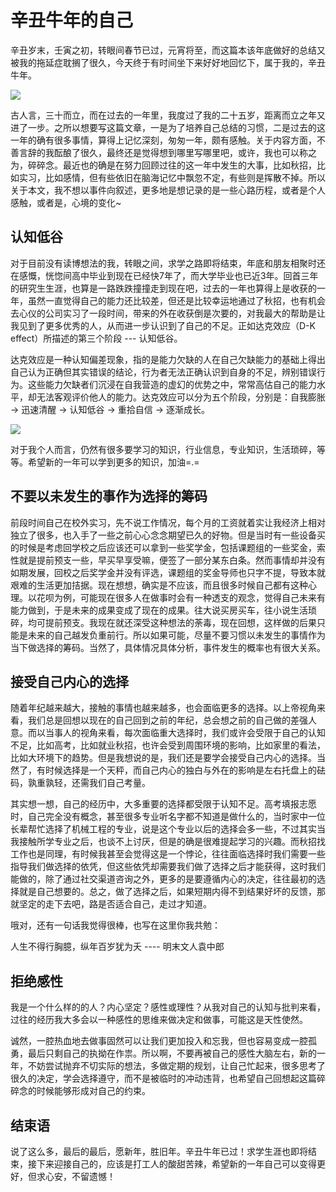 # 辛丑牛年的自己



辛丑岁末，壬寅之初，转眼间春节已过，元宵将至，而这篇本该年底做好的总结又被我的拖延症耽搁了很久，今天终于有时间坐下来好好地回忆下，属于我的，辛丑牛年。

<!--more-->

![](https://pictures-1309138036.cos.ap-nanjing.myqcloud.com/img/%E5%BE%AE%E4%BF%A1%E5%9B%BE%E7%89%87_20220215121850.jpg)


古人言，三十而立，而在过去的一年里，我度过了我的二十五岁，距离而立之年又进了一步。之所以想要写这篇文章，一是为了培养自己总结的习惯，二是过去的这一年的确有很多事情，算得上记忆深刻，匆匆一年，颇有感触。关于内容方面，不善言辞的我酝酿了很久，最终还是觉得想到哪里写哪里吧，或许，我也可以称之为，碎碎念。最近也的确是在努力回顾过往的这一年中发生的大事，比如秋招，比如实习，比如感情，但有些依旧在脑海记忆中飘忽不定，有些则是挥散不掉。所以关于本文，我不想以事件向叙述，更多地是想记录的是一些心路历程，或者是个人感触，或者是，心境的变化~

## 认知低谷

对于目前没有读博想法的我，转眼之间，求学之路即将结束，年底和朋友相聚时还在感慨，恍惚间高中毕业到现在已经快7年了，而大学毕业也已近3年。回首三年的研究生生涯，也算是一路跌跌撞撞走到现在吧，过去的一年也算得上是收获的一年，虽然一直觉得自己的能力还比较差，但还是比较幸运地通过了秋招，也有机会去心仪的公司实习了一段时间，带来的外在收获倒是次要的，对我最大的帮助是让我见到了更多优秀的人，从而进一步认识到了自己的不足。正如达克效应（D-K effect）所描述的第三个阶段 --- 认知低谷。

达克效应是一种认知偏差现象，指的是能力欠缺的人在自己欠缺能力的基础上得出自己认为正确但其实错误的结论，行为者无法正确认识到自身的不足，辨别错误行为。这些能力欠缺者们沉浸在自我营造的虚幻的优势之中，常常高估自己的能力水平，却无法客观评价他人的能力。达克效应可以分为五个阶段，分别是：自我膨胀 -> 迅速清醒 -> 认知低谷 -> 重拾自信  -> 逐渐成长。

![](https://pictures-1309138036.cos.ap-nanjing.myqcloud.com/img/35eb7c02-b876-4248-85f7-77cdfde2c6c4.png)

对于我个人而言，仍然有很多要学习的知识，行业信息，专业知识，生活琐碎，等等。希望新的一年可以学到更多的知识，加油=.=


## 不要以未发生的事作为选择的筹码

前段时间自己在校外实习，先不说工作情况，每个月的工资就着实让我经济上相对独立了很多，也入手了一些之前心心念念期望已久的好物。但是当时有一些设备买的时候是考虑回学校之后应该还可以拿到一些奖学金，包括课题组的一些奖金，索性就是提前预支一些，早买早享受嘛，便签了一部分某东白条。然而事情却并没有如期发展，回校之后奖学金并没有评选，课题组的奖金导师也只字不提，导致本就艰难的生活更加拮据。现在想想，确实是不应该，而且很多时候自己都有这种心理。以花呗为例，可能现在很多人在做事时会有一种透支的观念，觉得自己未来有能力做到，于是未来的成果变成了现在的成果。往大说买房买车，往小说生活琐碎，均可提前预支。我现在就还深受这种想法的荼毒，现在回想，这样做的后果只能是未来的自己越发负重前行。所以如果可能，尽量不要习惯以未发生的事情作为当下做选择的筹码。当然了，具体情况具体分析，事件发生的概率也有很大关系。


## 接受自己内心的选择

随着年纪越来越大，接触的事情也越来越多，也会面临更多的选择。以上帝视角来看，我们总是回想以现在的自己回到之前的年纪，总会想之前的自己做的差强人意。而以当事人的视角来看，每次面临重大选择时，我们或许会受限于自己的认知不足，比如高考，比如就业秋招，也许会受到周围环境的影响，比如家里的看法，比如大环境下的趋势。但是我想说的是，我们还是要学会接受自己内心的选择。当然了，有时候选择是一个天秤，而自己内心的独白与外在的影响是左右托盘上的砝码，孰重孰轻，还需我们自己考量。

其实想一想，自己的经历中，大多重要的选择都受限于认知不足。高考填报志愿时，自己完全没有概念，甚至很多专业听名字都不知道是做什么的，当时家中一位长辈帮忙选择了机械工程的专业，说是这个专业以后的选择会多一些，不过其实当我接触所学专业之后，也谈不上讨厌，但是的确是很难提起学习的兴趣。而秋招找工作也是同理，有时候我甚至会觉得这是一个悖论，往往面临选择时我们需要一些指导我们做选择的依凭，但这些依凭却需要我们做了选择之后才能获得，这时我们能做的，除了通过社交渠道咨询之外，更多的是要遵循内心的决定，往往最初的选择就是自己想要的。总之，做了选择之后，如果短期内得不到结果好坏的反馈，那就坚定的走下去吧，路是否适合自己，走过才知道。

哦对，还有一句话我觉得很棒，也写在这里你我共勉：

人生不得行胸臆，纵年百岁犹为夭                                   ----  明末文人袁中郎


## 拒绝感性

我是一个什么样的的人？内心坚定？感性或理性？从我对自己的认知与批判来看，过往的经历我大多会以一种感性的思维来做决定和做事，可能这是天性使然。

诚然，一腔热血地去做事固然可以让我们更加投入和忘我，但也容易变成一腔孤勇，最后只剩自己的执拗在作祟。所以啊，不要再被自己的感性大脑左右，新的一年，不妨尝试抛弃不切实际的想法，多做定期的规划，让自己忙起来，很多思考了很久的决定，学会选择遵守，而不是被临时的冲动违背，也希望自己回想起这篇碎碎念的时候能够形成对自己的约束。


## 结束语

说了这么多，最后的最后，愿新年，胜旧年。辛丑牛年已过！求学生涯也即将结束，接下来迎接自己的，应该是打工人的酸甜苦辣，希望新的一年自己可以变得更好，但求心安，不留遗憾！


